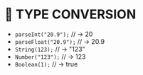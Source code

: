 # 🔁 TYPE CONVERSION

  - `parseInt("20.9");`      // → 20
  - `parseFloat("20.9");`    // → 20.9
  - `String(123);`           // → "123"
  - `Number("123");`         // → 123
  - `Boolean(1);`            // → true
